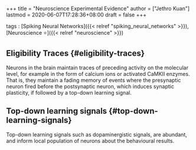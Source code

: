 +++
title = "Neuroscience Experimental Evidence"
author = ["Jethro Kuan"]
lastmod = 2020-06-07T17:28:36+08:00
draft = false
+++

tags
: [Spiking Neural Networks]({{< relref "spiking_neural_networks" >}}), [Neuroscience ⭐]({{< relref "neuroscience" >}})

## Eligibility Traces {#eligibility-traces}

Neurons in the brain maintain traces of preceding activity on the
molecular level, for example in the form of calcium ions or
activated CaMKII enzymes. That is, they maintain a fading memory of
events where the presynaptic neuron fired before the postsynaptic
neuron, which induces synaptic plasticity, if followed by a top-down
learning signal.

## Top-down learning signals {#top-down-learning-signals}

Top-down learning signals such as dopaminergistic signals, are
abundant, and inform local population of neurons about the behavioural
results.
